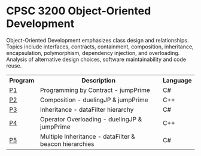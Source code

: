 # CPSC 3200 Object-Oriented Development

Object-Oriented Development emphasizes class design and relationships. Topics include interfaces, contracts, containment, composition, inheritance, encapsulation, polymorphism, dependency injection, and overloading. Analysis of alternative design choices, software maintainability and code reuse.

<table>
  <tr>
    <th>Program</th>
    <th>Description</th>
    <th>Language</th>
  </tr>
  <tr>
    <td><a href="./P1 - Programming by Contract - jumpPrime">P1</a></td>
    <td>Programming by Contract - jumpPrime</td>
    <td>C#</td>
  </tr>
  <tr>
    <td><a href="./P2 - Composition - duelingJP & jumpPrime">P2</a></td>
    <td>Composition - duelingJP & jumpPrime</td>
    <td>C++</td>
  </tr>
  <tr>
    <td><a href="./P3 - Inheritance - dataFilter hierarchy">P3</a></td>
    <td>Inheritance - dataFilter hierarchy</td>
    <td>C#</td>
  </tr>
  <tr>
    <td><a href="./P4 - Operator Overloading - duelingJP & jumpPrime">P4</a></td>
    <td>Operator Overloading - duelingJP & jumpPrime</td>
    <td>C++</td>
  </tr>
  <tr>
    <td><a href="./P5 - Multiple Inheritance - dataFilter & beacon hierarchies">P5</a></td>
    <td>Multiple Inheritance - dataFilter & beacon hierarchies</td>
    <td>C#</td>
  </tr>
</table>
